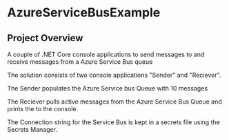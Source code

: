 # AzureServiceBusExample

## Project Overview
A couple of .NET Core console applications to send messages to and receive messages from a Azure Service Bus queue

The solution consists of two console applications "Sender" and "Reciever".

The Sender populates the Azure Service bus Queue with 10 messages

The Reciever pulls active messages from the Azure Service Bus Queue and prints the to the console.

The Connection string for the Service Bus is kept in a secrets file using the Secrets Manager.
